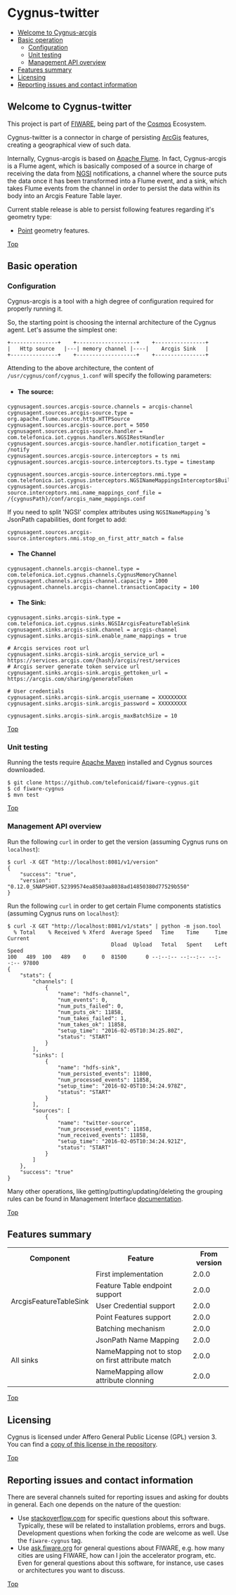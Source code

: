 # <a name="top"></a>Cygnus-twitter

* [Welcome to Cygnus-arcgis](#section1)
* [Basic operation](#section2)
    * [Configuration](#section2.1)
    * [Unit testing](#section2.2)
    * [Management API overview](#section2.3)
* [Features summary](#section5)
* [Licensing](#section6)
* [Reporting issues and contact information](#section7)

## <a name="section1"></a>Welcome to Cygnus-twitter
This project is part of [FIWARE](http://fiware.org), being part of the [Cosmos](http://catalogue.fiware.org/enablers/bigdata-analysis-cosmos) Ecosystem.

Cygnus-twitter is a connector in charge of persisting [ArcGis](https://www.esri.com/en-us/what-is-gis/overview) features, creating a geographical view of such data.

Internally, Cygnus-arcgis is based on [Apache Flume](http://flume.apache.org/). In fact, Cygnus-arcgis is a Flume agent, which is basically composed of a source in charge of receiving the data from [NGSI](https://fiware-orion.readthedocs.io/en/master/user/ngsiv2_implementation_notes/index.html) notifications, a channel where the source puts the data once it has been transformed into a Flume event, and a sink, which takes Flume events from the channel in order to persist the data within its body into an Arcgis Feature Table layer.

Current stable release is able to persist following features regarding it's geometry type:

* [Point](https://pro.arcgis.com/es/pro-app/arcpy/classes/pointgeometry.htm) geometry features.

[Top](#top)

## <a name="section2"></a>Basic operation
### <a name="section2.1"></a>Configuration
Cygnus-arcgis is a tool with a high degree of configuration required for properly running it.

So, the starting point is choosing the internal architecture of the Cygnus agent. Let's assume the simplest one:

```
+---------------+    +-------------------+    +----------------+
|   Http source   |---| memory channel |----|    Arcgis Sink   |
+---------------+    +-------------------+    +----------------+
```

Attending to the above architecture, the content of `/usr/cygnus/conf/cygnus_1.conf` will specify the following parameters:

* #### The source:

```
cygnusagent.sources.arcgis-source.channels = arcgis-channel
cygnusagent.sources.arcgis-source.type = org.apache.flume.source.http.HTTPSource
cygnusagent.sources.arcgis-source.port = 5050
cygnusagent.sources.arcgis-source.handler = com.telefonica.iot.cygnus.handlers.NGSIRestHandler
cygnusagent.sources.arcgis-source.handler.notification_target = /notify
cygnusagent.sources.arcgis-source.interceptors = ts nmi
cygnusagent.sources.arcgis-source.interceptors.ts.type = timestamp

cygnusagent.sources.arcgis-source.interceptors.nmi.type = com.telefonica.iot.cygnus.interceptors.NGSINameMappingsInterceptor$Builder
cygnusagent.sources.arcgis-source.interceptors.nmi.name_mappings_conf_file = /{cygnusPath}/conf/arcgis_name_mappings.conf
```
If you need to split 'NGSI' complex attributes using `NGSINameMapping` 's JsonPath capabilities, dont forget to add:

```
cygnusagent.sources.arcgis-source.interceptors.nmi.stop_on_first_attr_match = false
```

* #### The Channel
```
cygnusagent.channels.arcgis-channel.type = com.telefonica.iot.cygnus.channels.CygnusMemoryChannel
cygnusagent.channels.arcgis-channel.capacity = 1000
cygnusagent.channels.arcgis-channel.transactionCapacity = 100
```

 * #### The Sink:
 
```
cygnusagent.sinks.arcgis-sink.type = com.telefonica.iot.cygnus.sinks.NGSIArcgisFeatureTableSink
cygnusagent.sinks.arcgis-sink.channel = arcgis-channel
cygnusagent.sinks.arcgis-sink.enable_name_mappings = true

# Arcgis services root url
cygnusagent.sinks.arcgis-sink.arcgis_service_url = https://services.arcgis.com/{hash}/arcgis/rest/services
# Arcgis server generate token service url
cygnusagent.sinks.arcgis-sink.arcgis_gettoken_url = https://arcgis.com/sharing/generateToken

# User credentials
cygnusagent.sinks.arcgis-sink.arcgis_username = XXXXXXXXX
cygnusagent.sinks.arcgis-sink.arcgis_password = XXXXXXXXX

cygnusagent.sinks.arcgis-sink.arcgis_maxBatchSize = 10

```

[Top](#top)

### <a name="section2.2"></a>Unit testing
Running the tests require [Apache Maven](https://maven.apache.org/) installed and Cygnus sources downloaded.

    $ git clone https://github.com/telefonicaid/fiware-cygnus.git
    $ cd fiware-cygnus
    $ mvn test

[Top](#top)

### <a name="section2.3"></a>Management API overview
Run the following `curl` in order to get the version (assuming Cygnus runs on `localhost`):

```
$ curl -X GET "http://localhost:8081/v1/version"
{
    "success": "true",
    "version": "0.12.0_SNAPSHOT.52399574ea8503aa8038ad14850380d77529b550"
}
```

Run the following `curl` in order to get certain Flume components statistics (assuming Cygnus runs on `localhost`):

```
$ curl -X GET "http://localhost:8081/v1/stats" | python -m json.tool
  % Total    % Received % Xferd  Average Speed   Time    Time     Time  Current
                                 Dload  Upload   Total   Spent    Left  Speed
100   489  100   489    0     0  81500      0 --:--:-- --:--:-- --:--:-- 97800
{
    "stats": {
        "channels": [
            {
                "name": "hdfs-channel",
                "num_events": 0,
                "num_puts_failed": 0,
                "num_puts_ok": 11858,
                "num_takes_failed": 1,
                "num_takes_ok": 11858,
                "setup_time": "2016-02-05T10:34:25.80Z",
                "status": "START"
            }
        ],
        "sinks": [
            {
                "name": "hdfs-sink",
                "num_persisted_events": 11800,
                "num_processed_events": 11858,
                "setup_time": "2016-02-05T10:34:24.978Z",
                "status": "START"
            }
        ],
        "sources": [
            {
                "name": "twitter-source",
                "num_processed_events": 11858,
                "num_received_events": 11858,
                "setup_time": "2016-02-05T10:34:24.921Z",
                "status": "START"
            }
        ]
    },
    "success": "true"
}
```

Many other operations, like getting/putting/updating/deleting the grouping rules can be found in Management Interface [documentation](../../doc/cygnus-common/installation_and_administration_guide/management_interface.md).

[Top](#top)

## <a name="section5"></a>Features summary
<table>
  <tr><th>Component</th><th>Feature</th><th>From version</th></tr>
  <tr><td rowspan="5">ArcgisFeatureTableSink</td><td>First implementation</td><td>2.0.0</td></tr>
  <tr><td>Feature Table endpoint support</td><td>2.0.0</td></tr>
  <tr><td>User Credential support</td><td>2.0.0</td></tr>
  <tr><td>Point Features support</td><td>2.0.0</td></tr>
  <tr><td>Batching mechanism</td><td>2.0.0</td></tr>
  <tr><td rowspan="3">All sinks</td><td>JsonPath Name Mapping</td><td>2.0.0</td></tr>
  <tr><td>NameMapping not to stop on first attribute match</td><td>2.0.0</td></tr>
  <tr><td>NameMapping allow attribute clonning</td><td>2.0.0</td></tr>
</table>

[Top](#top)

## <a name="section6"></a>Licensing
Cygnus is licensed under Affero General Public License (GPL) version 3. You can find a [copy of this license in the repository](../../LICENSE).

[Top](#top)

## <a name="section7"></a>Reporting issues and contact information
There are several channels suited for reporting issues and asking for doubts in general. Each one depends on the nature of the question:

* Use [stackoverflow.com](http://stackoverflow.com) for specific questions about this software. Typically, these will be related to installation problems, errors and bugs. Development questions when forking the code are welcome as well. Use the `fiware-cygnus` tag.
* Use [ask.fiware.org](https://ask.fiware.org/questions/) for general questions about FIWARE, e.g. how many cities are using FIWARE, how can I join the accelerator program, etc. Even for general questions about this software, for instance, use cases or architectures you want to discuss.

[Top](#top)
